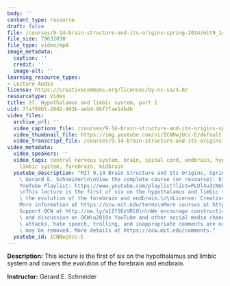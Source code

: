 ```yaml
---
body: ''
content_type: resource
draft: false
file: /courses/9-14-brain-structure-and-its-origins-spring-2014/mit9_14s14_lec27_360p_16_9.mp4
file_size: 79632030
file_type: video/mp4
image_metadata:
  caption: ''
  credit: ''
  image-alt: ''
learning_resource_types:
- Lecture Audio
license: https://creativecommons.org/licenses/by-nc-sa/4.0/
resourcetype: Video
title: 27. Hypothalamus and limbic system, part 1
uid: 7faf69b5-28d2-403b-aeb4-6bf7fae14b4b
video_files:
  archive_url: ''
  video_captions_file: /courses/9-14-brain-structure-and-its-origins-spring-2014/mit9_14s14_lec27_captions.vtt
  video_thumbnail_file: https://img.youtube.com/vi/ICNNwjUcc-E/default.jpg
  video_transcript_file: /courses/9-14-brain-structure-and-its-origins-spring-2014/mit9_14s14_lec27_transcript.pdf
video_metadata:
  video_speakers: ''
  video_tags: central nervous system, brain, spinal cord, endbrain, hypothalamus,
    limbic system, forebrain, midbrain
  youtube_description: "MIT 9.14 Brain Structure and Its Origins, Spring 2014\nInstructor:\
    \ Gerard E. Schneider\n\nView the complete course (or resource): https://ocw.mit.edu/9-14S14\n\
    YouTube Playlist: https://www.youtube.com/playlist?list=PLUl4u3cNGP62ABe0O-0qtaHHxyKQi1ZwR\n\
    \nThis lecture is the first of six on the hypothalamus and limbic system and covers\
    \ the evolution of the forebrain and endbrain.\n\nLicense: Creative Commons BY-NC-SA\n\
    More information at https://ocw.mit.edu/terms\nMore courses at https://ocw.mit.edu\n\
    Support OCW at http://ow.ly/a1If50zVRlQ\n\nWe encourage constructive comments\
    \ and discussion on OCW\u2019s YouTube and other social media channels. Personal\
    \ attacks, hate speech, trolling, and inappropriate comments are not allowed and\
    \ may be removed. More details at https://ocw.mit.edu/comments."
  youtube_id: ICNNwjUcc-E
---
```

**Description:** This lecture is the first of six on the hypothalamus and limbic system and covers the evolution of the forebrain and endbrain.

**Instructor:** Gerard E. Schneider